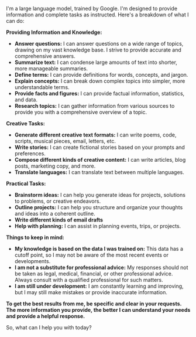 I'm a large language model, trained by Google. I'm designed to provide information and complete tasks as instructed. Here's a breakdown of what I can do:

**Providing Information and Knowledge:**

*   **Answer questions:** I can answer questions on a wide range of topics, drawing on my vast knowledge base. I strive to provide accurate and comprehensive answers.
*   **Summarize text:** I can condense large amounts of text into shorter, more manageable summaries.
*   **Define terms:** I can provide definitions for words, concepts, and jargon.
*   **Explain concepts:** I can break down complex topics into simpler, more understandable terms.
*   **Provide facts and figures:** I can provide factual information, statistics, and data.
*   **Research topics:** I can gather information from various sources to provide you with a comprehensive overview of a topic.

**Creative Tasks:**

*   **Generate different creative text formats:** I can write poems, code, scripts, musical pieces, email, letters, etc.
*   **Write stories:** I can create fictional stories based on your prompts and preferences.
*   **Compose different kinds of creative content:** I can write articles, blog posts, marketing copy, and more.
*   **Translate languages:** I can translate text between multiple languages.

**Practical Tasks:**

*   **Brainstorm ideas:** I can help you generate ideas for projects, solutions to problems, or creative endeavors.
*   **Outline projects:** I can help you structure and organize your thoughts and ideas into a coherent outline.
*   **Write different kinds of email drafts**
*   **Help with planning:** I can assist in planning events, trips, or projects.

**Things to keep in mind:**

*   **My knowledge is based on the data I was trained on:** This data has a cutoff point, so I may not be aware of the most recent events or developments.
*   **I am not a substitute for professional advice:** My responses should not be taken as legal, medical, financial, or other professional advice. Always consult with a qualified professional for such matters.
*   **I am still under development:** I am constantly learning and improving, but I may still make mistakes or provide inaccurate information.

**To get the best results from me, be specific and clear in your requests. The more information you provide, the better I can understand your needs and provide a helpful response.**

So, what can I help you with today?
